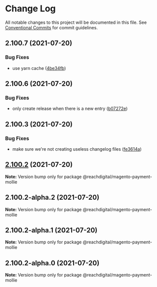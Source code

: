 # Change Log

All notable changes to this project will be documented in this file.
See [Conventional Commits](https://conventionalcommits.org) for commit guidelines.

## 2.100.7 (2021-07-20)


### Bug Fixes

* use yarn cache ([4be34fb](https://github.com/ho-nl/m2-pwa/commit/4be34fbb56cf528ba346de0cbe2c32d102b9960b))





## 2.100.6 (2021-07-20)


### Bug Fixes

* only create release when there is a new entry ([b07272e](https://github.com/ho-nl/m2-pwa/commit/b07272e4e74ee0bec3677e35ce3ee7e02231971a))





## 2.100.3 (2021-07-20)


### Bug Fixes

* make sure we're not creating useless changelog files ([fe3614a](https://github.com/ho-nl/m2-pwa/commit/fe3614a8480c7f1c68d673da2bb84805112a6643))





## [2.100.2](https://github.com/ho-nl/m2-pwa/compare/@reachdigital/magento-payment-mollie@2.100.2-alpha.2...@reachdigital/magento-payment-mollie@2.100.2) (2021-07-20)

**Note:** Version bump only for package @reachdigital/magento-payment-mollie





## 2.100.2-alpha.2 (2021-07-20)

**Note:** Version bump only for package @reachdigital/magento-payment-mollie





## 2.100.2-alpha.1 (2021-07-20)

**Note:** Version bump only for package @reachdigital/magento-payment-mollie





## 2.100.2-alpha.0 (2021-07-20)

**Note:** Version bump only for package @reachdigital/magento-payment-mollie
